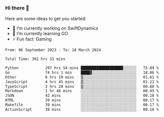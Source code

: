 ### Hi there 👋

Here are some ideas to get you started:

- 🔭 I’m currently working on SwiftDynamics
- 🌱 I’m currently learning GO
-  ⚡ Fun fact: Gaming
  
  <!--
- 👯 I’m looking to collaborate on ...
- 🤔 I’m looking for help with ...
- 💬 Ask me about ...
- 📫 How to reach me: ...
- 😄 Pronouns: ...
-->

<!--START_SECTION:waka-->

```txt
From: 06 September 2023 - To: 18 March 2024

Total Time: 392 hrs 31 mins

Python            297 hrs 54 mins ███████████████████░░░░░░   75.89 %
Go                74 hrs 1 min    ████▓░░░░░░░░░░░░░░░░░░░░   18.86 %
Other             6 hrs 19 mins   ▒░░░░░░░░░░░░░░░░░░░░░░░░   01.61 %
JavaScript        4 hrs 45 mins   ▒░░░░░░░░░░░░░░░░░░░░░░░░   01.21 %
TypeScript        3 hrs 28 mins   ▒░░░░░░░░░░░░░░░░░░░░░░░░   00.88 %
Markdown          1 hr 46 mins    ░░░░░░░░░░░░░░░░░░░░░░░░░   00.45 %
JSON              42 mins         ░░░░░░░░░░░░░░░░░░░░░░░░░   00.18 %
HTML              39 mins         ░░░░░░░░░░░░░░░░░░░░░░░░░   00.17 %
Makefile          39 mins         ░░░░░░░░░░░░░░░░░░░░░░░░░   00.17 %
ActionScript      38 mins         ░░░░░░░░░░░░░░░░░░░░░░░░░   00.16 %
```

<!--END_SECTION:waka-->
